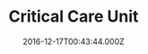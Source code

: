 ---
date: 2016-12-17T00:43:44.000Z
title: Critical Care Unit
latitude: 52.05655169413683
longitude: 1.1999220887528863
category: checkin
---